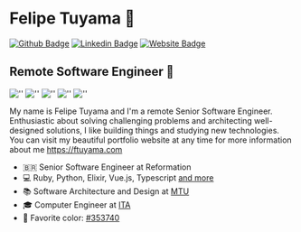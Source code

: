# Felipe Tuyama 🌌

[![Github Badge](https://img.shields.io/badge/-Github-000?style=flat-square&logo=Github&logoColor=white&link=https://github.com/ftuyama)](https://github.com/ftuyama)
[![Linkedin Badge](https://img.shields.io/badge/-LinkedIn-blue?style=flat-square&logo=Linkedin&logoColor=white&link=https://www.linkedin.com/in/felipe-tuyama/)](https://www.linkedin.com/in/felipe-tuyama/)
[![Website Badge](https://img.shields.io/badge/-Website-738?style=flat-square&logo=Google%20Chrome&logoColor=white&link=https://ftuyama.com)](https://ftuyama.com/)

## Remote Software Engineer 👋  
![''](https://img.shields.io/badge/-Ruby-CC342D?logo=Ruby) ![''](https://img.shields.io/badge/-Python-3776AB?logoColor=FFD43B&logo=Python) ![''](https://img.shields.io/badge/-Elixir-4B275F?logo=Elixir)  ![''](https://img.shields.io/badge/Vue.js-35495E?logo=vuedotjs&logoColor=4FC08D) ![''](https://shields.io/badge/TypeScript-3178C6?logo=TypeScript&logoColor=FFF&style=flat-square)

My name is Felipe Tuyama and I'm a remote Senior Software Engineer. Enthusiastic about solving challenging problems and architecting well-designed solutions, I like building things and studying new technologies. You can visit my beautiful portfolio website at any time for more information about me <https://ftuyama.com>

- 🇧🇷 Senior Software Engineer at Reformation
- 💻 Ruby, Python, Elixir, Vue.js, Typescript [and more](https://www.linkedin.com/in/felipe-tuyama/)
- 📚 Software Architecture and Design at [MTU](https://www.mtu.ie/)
- 🎓 Computer Engineer at [ITA](http://www.ita.br/)
- 🎨 Favorite color: [#353740](https://www.colorhexa.com/353740)

<!-- <img height="140em" src="https://github-readme-stats.vercel.app/api?username=ftuyama&show_icons=true&theme=dracula&include_all_commits=true&count_private=true"/>

<!--
**ftuyama/ftuyama** is a ✨ _special_ ✨ repository because its `README.md` (this file) appears on your GitHub profile. 
https://shields.io/category/social
https://simpleicons.org/
